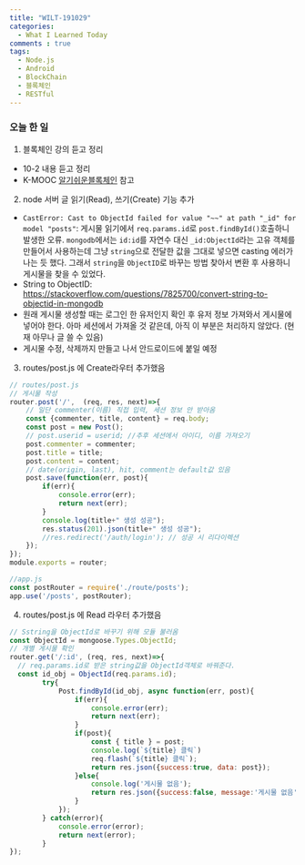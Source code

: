 ```yaml
---
title: "WILT-191029"
categories:
  - What I Learned Today
comments : true
tags:
  - Node.js
  - Android
  - BlockChain
  - 블록체인
  - RESTful
---
```


### 오늘 한 일

1. 블록체인 강의 듣고 정리
  - 10-2 내용 듣고 정리
  - K-MOOC [알기쉬운블록체인] 참고<br>

2. node 서버 글 읽기(Read), 쓰기(Create) 기능 추가
  - `CastError: Cast to ObjectId failed for value "~~" at path "_id" for model "posts"`: 게시물 읽기에서 `req.params.id`로 `post.findById()`호출하니 발생한 오류. `mongodb`에서는 `id:id`를 자연수 대신 `_id:ObjectId`라는 고유 객체를 만들어서 사용하는데 그냥 `string`으로 전달한 값을 그대로 넣으면 casting 에러가 나는 듯 했다. 그래서 `string`을 `ObjectID`로 바꾸는 방법 찾아서 변환 후 사용하니 게시물을 찾을 수 있었다.
  - String to ObjectID: https://stackoverflow.com/questions/7825700/convert-string-to-objectid-in-mongodb
  - 원래 게시물 생성할 때는 로그인 한 유저인지 확인 후 유저 정보 가져와서 게시물에 넣어야 한다. 아마 세션에서 가져올 것 같은데, 아직 이 부분은 처리하지 않았다. (현재 아무나 글 쓸 수 있음)
  - 게시물 수정, 삭제까지 만들고 나서 안드로이드에 붙일 예정<br>

3. routes/post.js 에 Create라우터 추가했음

  ```javascript
  // routes/post.js
  // 게시물 작성
  router.post('/',  (req, res, next)=>{
      // 일단 commenter(이름) 직접 입력, 세션 정보 안 받아옴
      const {commenter, title, content} = req.body;
      const post = new Post();
      // post.userid = userid; //추후 세션에서 아이디, 이름 가져오기
      post.commenter = commenter;
      post.title = title;
      post.content = content;
      // date(origin, last), hit, comment는 default값 있음     
      post.save(function(err, post){
          if(err){
              console.error(err);
              return next(err);
          }
          console.log(title+" 생성 성공");
          res.status(201).json(title+" 생성 성공");
          //res.redirect('/auth/login'); // 성공 시 리다이렉션
      });
  });
  module.exports = router;

  //app.js
  const postRouter = require('./route/posts');
  app.use('/posts', postRouter);
  ```
  
4. routes/post.js 에 Read 라우터 추가했음

  ```javascript
  // Sstring을 ObjectId로 바꾸기 위해 모듈 불러옴
  const ObjectId = mongoose.Types.ObjectId;
  // 개별 게시물 확인
  router.get('/:id', (req, res, next)=>{
    // req.params.id로 받은 string값을 ObjectId객체로 바꿔준다.
    const id_obj = ObjectId(req.params.id);
          try{
              Post.findById(id_obj, async function(err, post){
                  if(err){
                      console.error(err);
                      return next(err);
                  }
                  if(post){
                      const { title } = post;
                      console.log(`${title} 클릭`)
                      req.flash(`${title} 클릭`);
                      return res.json({success:true, data: post});                   
                  }else{
                      console.log('게시물 없음');
                      return res.json({success:false, message:'게시물 없음'});
                  }
              });
          } catch(error){
              console.error(error);
              return next(error);
          }
  });
  ```


[생활코딩]: https://opentutorials.org/course/3332
[제로초]: https://www.zerocho.com/category/NodeJS/post/593a487c2ed1da0018cff95d
[알기쉬운블록체인]: http://www.kmooc.kr/courses/course-v1:SJCU+SJCU01+2019_2/course/
[gitpage.Markdown.table]: https://help.github.com/en/github/writing-on-github/organizing-information-with-tables "깃허브 도움말 참고"



